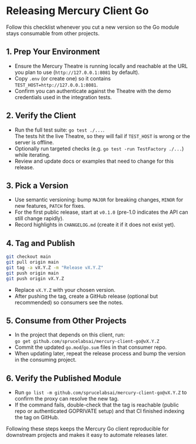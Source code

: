 # Releasing Mercury Client Go

Follow this checklist whenever you cut a new version so the Go module stays consumable from other projects.

## 1. Prep Your Environment
- Ensure the Mercury Theatre is running locally and reachable at the URL you plan to use (`http://127.0.0.1:8081` by default).
- Copy `.env` (or create one) so it contains `TEST_HOST=http://127.0.0.1:8081`.
- Confirm you can authenticate against the Theatre with the demo credentials used in the integration tests.

## 2. Verify the Client
- Run the full test suite: `go test ./...`.  
  The tests hit the live Theatre, so they will fail if `TEST_HOST` is wrong or the server is offline.
- Optionally run targeted checks (e.g. `go test -run TestFactory ./...`) while iterating.
- Review and update docs or examples that need to change for this release.

## 3. Pick a Version
- Use semantic versioning: bump `MAJOR` for breaking changes, `MINOR` for new features, `PATCH` for fixes.
- For the first public release, start at `v0.1.0` (pre-1.0 indicates the API can still change rapidly).
- Record highlights in `CHANGELOG.md` (create it if it does not exist yet).

## 4. Tag and Publish
```sh
git checkout main
git pull origin main
git tag -a vX.Y.Z -m "Release vX.Y.Z"
git push origin main
git push origin vX.Y.Z
```
- Replace `vX.Y.Z` with your chosen version.
- After pushing the tag, create a GitHub release (optional but recommended) so consumers see the notes.

## 5. Consume from Other Projects
- In the project that depends on this client, run:  
  `go get github.com/sprucelabsai/mercury-client-go@vX.Y.Z`
- Commit the updated `go.mod`/`go.sum` files in that consumer repo.
- When updating later, repeat the release process and bump the version in the consuming project.

## 6. Verify the Published Module
- Run `go list -m github.com/sprucelabsai/mercury-client-go@vX.Y.Z` to confirm the proxy can resolve the new tag.
- If the command fails, double-check that the tag is reachable (public repo or authenticated GOPRIVATE setup) and that CI finished indexing the tag on GitHub.

Following these steps keeps the Mercury Go client reproducible for downstream projects and makes it easy to automate releases later.
